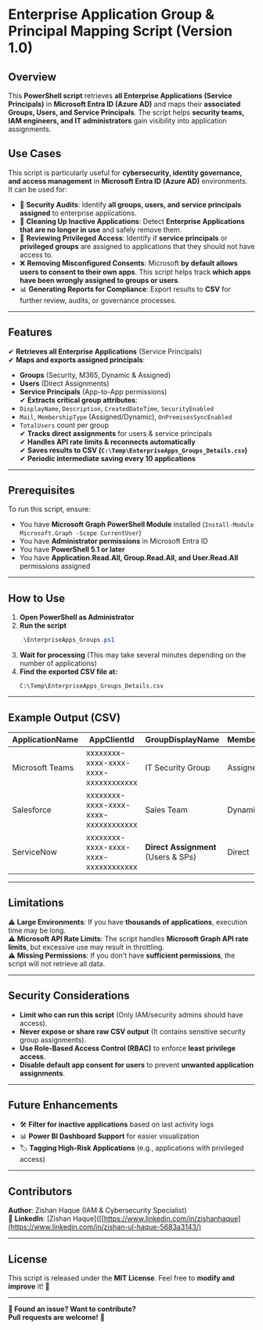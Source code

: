 # **Enterprise Application Group & Principal Mapping Script (Version 1.0)**  

## **Overview**
This **PowerShell script** retrieves **all Enterprise Applications (Service Principals)** in **Microsoft Entra ID (Azure AD)** and maps their **associated Groups, Users, and Service Principals**. The script helps **security teams, IAM engineers, and IT administrators** gain visibility into application assignments.

## **Use Cases**
This script is particularly useful for **cybersecurity, identity governance, and access management** in **Microsoft Entra ID (Azure AD)** environments.  
It can be used for:
- 🔎 **Security Audits**: Identify **all groups, users, and service principals assigned** to enterprise applications.
- 🛑 **Cleaning Up Inactive Applications**: Detect **Enterprise Applications that are no longer in use** and safely remove them.
- 🚀 **Reviewing Privileged Access**: Identify if **service principals** or **privileged groups** are assigned to applications that they should not have access to.
- ❌ **Removing Misconfigured Consents**: Microsoft **by default allows users to consent to their own apps**. This script helps track **which apps have been wrongly assigned to groups or users**.
- 📊 **Generating Reports for Compliance**: Export results to **CSV** for further review, audits, or governance processes.

---

## **Features**
✔ **Retrieves all Enterprise Applications** (Service Principals)  
✔ **Maps and exports assigned principals**:  
  - **Groups** (Security, M365, Dynamic & Assigned)  
  - **Users** (Direct Assignments)  
  - **Service Principals** (App-to-App permissions)  
✔ **Extracts critical group attributes**:
  - `DisplayName`, `Description`, `CreatedDateTime`, `SecurityEnabled`
  - `Mail`, `MembershipType` (Assigned/Dynamic), `OnPremisesSyncEnabled`
  - `TotalUsers` count per group  
✔ **Tracks direct assignments** for users & service principals  
✔ **Handles API rate limits & reconnects automatically**  
✔ **Saves results to CSV (`C:\Temp\EnterpriseApps_Groups_Details.csv`)**  
✔ **Periodic intermediate saving every 10 applications**  

---

## **Prerequisites**
To run this script, ensure:
- You have **Microsoft Graph PowerShell Module** installed (`Install-Module Microsoft.Graph -Scope CurrentUser`)
- You have **Administrator permissions** in Microsoft Entra ID  
- You have **PowerShell 5.1 or later**  
- You have **Application.Read.All, Group.Read.All, and User.Read.All** permissions assigned  

---

## **How to Use**
1. **Open PowerShell as Administrator**  
2. **Run the script**  
   ```powershell
   .\EnterpriseApps_Groups.ps1
   ```
3. **Wait for processing** (This may take several minutes depending on the number of applications)  
4. **Find the exported CSV file at:**
   ```
   C:\Temp\EnterpriseApps_Groups_Details.csv
   ```

---

## **Example Output (CSV)**
| ApplicationName | AppClientId | GroupDisplayName | MembershipType | UserCount | ServicePrincipalCount |
|----------------|------------|------------------|----------------|-----------|-----------------------|
| Microsoft Teams | xxxxxxxx-xxxx-xxxx-xxxx-xxxxxxxxxxxx | IT Security Group | Assigned | 50 | 2 |
| Salesforce | xxxxxxxx-xxxx-xxxx-xxxx-xxxxxxxxxxxx | Sales Team | Dynamic | 150 | 0 |
| ServiceNow | xxxxxxxx-xxxx-xxxx-xxxx-xxxxxxxxxxxx | **Direct Assignment** (Users & SPs) | Direct | 0 | 3 |

---

## **Limitations**
⚠ **Large Environments**: If you have **thousands of applications**, execution time may be long.  
⚠ **Microsoft API Rate Limits**: The script handles **Microsoft Graph API rate limits**, but excessive use may result in throttling.  
⚠ **Missing Permissions**: If you don’t have **sufficient permissions**, the script will not retrieve all data.  

---

## **Security Considerations**
- **Limit who can run this script** (Only IAM/security admins should have access).  
- **Never expose or share raw CSV output** (It contains sensitive security group assignments).  
- **Use Role-Based Access Control (RBAC)** to enforce **least privilege access**.  
- **Disable default app consent for users** to prevent **unwanted application assignments**.  

---

## **Future Enhancements** 
- 🛠️ **Filter for inactive applications** based on last activity logs  
- 📊 **Power BI Dashboard Support** for easier visualization  
- 🏷️ **Tagging High-Risk Applications** (e.g., applications with privileged access)  

---

## **Contributors**
**Author**: Zishan Haque (IAM & Cybersecurity Specialist)   
🔗 **LinkedIn**: [Zishan Haque]([[https://www.linkedin.com/in/zishanhaque](https://www.linkedin.com/in/zishan-ul-haque-5683a3143/)

---

## **License**
This script is released under the **MIT License**. Feel free to **modify and improve** it! 🚀

---

**📢 Found an issue? Want to contribute?**  
**Pull requests are welcome!** 🎉  

